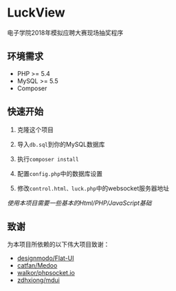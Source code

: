 # LuckView



电子学院2018年模拟应聘大赛现场抽奖程序

## 环境需求

- PHP >= 5.4
- MySQL >= 5.5
- Composer

## 快速开始

1. 克隆这个项目

2. 导入`db.sql`到你的MySQL数据库

3. 执行`composer install`

4. 配置`config.php`中的数据库设置

5. 修改`control.html、luck.php`中的websocket服务器地址

*使用本项目需要一些基本的Html/PHP/JavaScript基础*

## 致谢

为本项目所依赖的以下伟大项目致谢：

- [designmodo/Flat-UI](https://github.com/designmodo/Flat-UI)
- [catfan/Medoo](https://github.com/catfan/Medoo)
- [walkor/phpsocket.io](https://github.com/walkor/phpsocket.io)
- [zdhxiong/mdui](https://github.com/zdhxiong/mdui)

